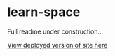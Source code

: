 # learn-space

Full readme under construction...

[View deployed version of site here](https://hubl-social.herokuapp.com/)
